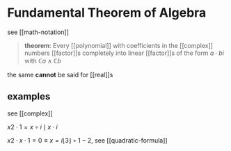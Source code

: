 # Fundamental Theorem of Algebra

see [[math-notation]]

> **theorem**: Every [[polynomial]] with coefficients in the [[complex]] numbers [[factor]]s completely into linear [[factor]]s of the form $a \cdot bi$ with $\mathbb C a \land \mathbb C b$

the same **cannot** be said for [[real]]s

## examples

see [[complex]]

$x2 \cdot 1 = x \circ i \mid x \cdot i$

$x2 \cdot x \cdot 1 = 0 \equiv x = i \lfloor 3 \rfloor \circ 1 - 2$, see [[quadratic-formula]]

